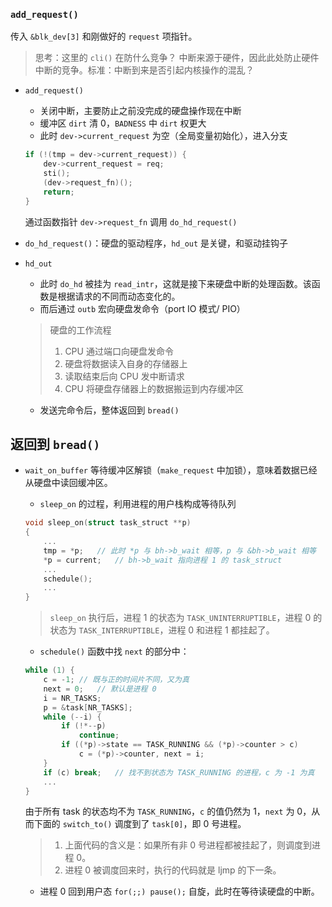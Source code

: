 ### `add_request()`

传入 `&blk_dev[3]` 和刚做好的 `request` 项指针。

> 思考：这里的 `cli()` 在防什么竞争？
> 中断来源于硬件，因此此处防止硬件中断的竞争。标准：中断到来是否引起内核操作的混乱？

- `add_request()`
    - 关闭中断，主要防止之前没完成的硬盘操作现在中断
    - 缓冲区 `dirt` 清 0，`BADNESS` 中 `dirt` 权更大
    - 此时 `dev->current_request` 为空（全局变量初始化），进入分支

    ```c
    if (!(tmp = dev->current_request)) {
		dev->current_request = req;
		sti();
		(dev->request_fn)();
		return;
	}
    ```

    通过函数指针 `dev->request_fn` 调用 `do_hd_request()`
- `do_hd_request()`：硬盘的驱动程序，`hd_out` 是关键，和驱动挂钩子

- `hd_out`
  - 此时 `do_hd` 被挂为 `read_intr`，这就是接下来硬盘中断的处理函数。该函数是根据请求的不同而动态变化的。
  - 而后通过 `outb` 宏向硬盘发命令（port IO 模式/ PIO）

  > 硬盘的工作流程
  > 1. CPU 通过端口向硬盘发命令
  > 2. 硬盘将数据读入自身的存储器上
  > 3. 读取结束后向 CPU 发中断请求
  > 4. CPU 将硬盘存储器上的数据搬运到内存缓冲区

  - 发送完命令后，整体返回到 `bread()`

## 返回到 `bread()`

- `wait_on_buffer` 等待缓冲区解锁（`make_request` 中加锁），意味着数据已经从硬盘中读回缓冲区。
    - `sleep_on` 的过程，利用进程的用户栈构成等待队列
    ```c
    void sleep_on(struct task_struct **p)
    {
        ...
        tmp = *p;   // 此时 *p 与 bh->b_wait 相等，p 与 &bh->b_wait 相等
        *p = current;   // bh->b_wait 指向进程 1 的 task_struct
        ...
        schedule();
        ...
    }
    ```

    > `sleep_on` 执行后，进程 1 的状态为 `TASK_UNINTERRUPTIBLE`，进程 0 的状态为 `TASK_INTERRUPTIBLE`，进程 0 和进程 1 都挂起了。

    - `schedule()` 函数中找 `next` 的部分中：
    ```c
    while (1) {
		c = -1; // 既与正的时间片不同，又为真
		next = 0;   // 默认是进程 0
		i = NR_TASKS;
		p = &task[NR_TASKS];
		while (--i) {
			if (!*--p)
				continue;
			if ((*p)->state == TASK_RUNNING && (*p)->counter > c)
				c = (*p)->counter, next = i;
		}
		if (c) break;   // 找不到状态为 TASK_RUNNING 的进程，c 为 -1 为真
        ...
	}
    ```
    由于所有 task 的状态均不为 `TASK_RUNNING`，`c` 的值仍然为 1，`next` 为 0，从而下面的 `switch_to()` 调度到了 `task[0]`，即 0 号进程。

    > 1. 上面代码的含义是：如果所有非 0 号进程都被挂起了，则调度到进程 0。
    > 2. 进程 0 被调度回来时，执行的代码就是 ljmp 的下一条。

    - 进程 0 回到用户态 `for(;;) pause();` 自旋，此时在等待读硬盘的中断。

